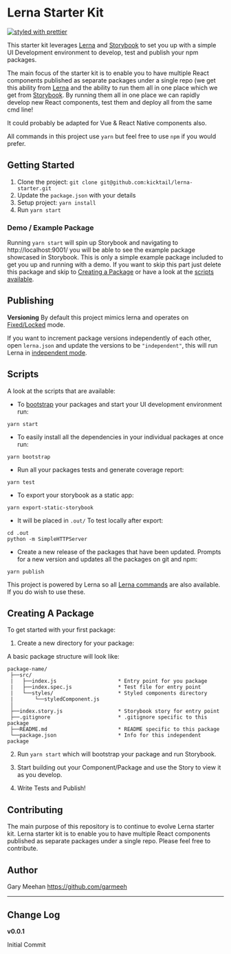 # Lerna Starter Kit
[![styled with prettier](https://img.shields.io/badge/styled_with-prettier-ff69b4.svg)](https://github.com/prettier/prettier)

This starter kit leverages [Lerna](https://lernajs.io/) and [Storybook](https://storybook.js.org/) to set you up with a simple UI Development environment to develop, test and publish your npm packages.

The main focus of the starter kit is to enable you to have multiple React components published as separate packages under a single repo (we get this ability from [Lerna](https://lernajs.io/) and the ability to run them all in one place which we get from [Storybook](https://storybook.js.org/). By running them all in one place we can rapidly develop new React components, test them and deploy all from the same cmd line!

It could probably be adapted for Vue & React Native components also.

All commands in this project use `yarn` but feel free to use `npm` if you would prefer.

## Getting Started
1. Clone the project: `git clone git@github.com:kicktail/lerna-starter.git`
2. Update the `package.json` with your details
3. Setup project: `yarn install`
4. Run `yarn start`

### Demo / Example Package
Running `yarn start` will spin up Storybook and navigating to http://localhost:9001/ you will be able to see the example package showcased in Storybook. This is only a simple example package included to get you up and running with a demo. If you want to skip this part just delete this package and skip to [Creating a Package](#creating-a-package) or have a look at the [scripts available](#scripts).

## Publishing

**Versioning**
By default this project mimics lerna and operates on [Fixed/Locked](https://github.com/lerna/lerna#fixedlocked-mode-default) mode.

If you want to increment package versions independently of each other, open `lerna.json` and update the versions to be `"independent"`, this will run Lerna in [independent mode](https://github.com/lerna/lerna#independent-mode---independent).

## Scripts
A look at the scripts that are available:

- To [bootstrap](https://github.com/lerna/lerna#bootstrap) your packages and start your UI development environment run:
```
yarn start
```

- To easily install all the dependencies in your individual packages at once run:
```
yarn bootstrap
```

- Run all your packages tests and generate coverage report:
```
yarn test
```

- To export your storybook as a static app:
```
yarn export-static-storybook
```

- It will be placed in `.out/` To test locally after export:
```
cd .out
python -m SimpleHTTPServer
```

- Create a new release of the packages that have been updated. Prompts for a new version and updates all the packages on git and npm:
```
yarn publish
```


This project is powered by Lerna so all [Lerna commands](https://lernajs.io/) are also available. If you do wish to use these.

## Creating A Package

To get started with your first package:

1. Create a new directory for your package:

A basic package structure will look like:

```
package-name/
 ├──src/
 |   ├──index.js                    * Entry point for you package
 |   ├──index.spec.js               * Test file for entry point
 |   └──styles/                     * Styled components directory
 |       └──styledComponent.js
 │
 ├──index.story.js                  * Storybook story for entry point
 ├──.gitignore                      * .gitignore specific to this package
 ├──README.md                       * README specific to this package
 └──package.json                    * Info for this independent package
```

2. Run `yarn start` which will bootstrap your package and run Storybook.

3. Start building out your Component/Package and use the Story to view it as you develop.

4. Write Tests and Publish!

## Contributing
The main purpose of this repository is to continue to evolve Lerna starter kit.
Lerna starter kit is to enable you to have multiple React components published as separate packages under a single repo.
Please feel free to contribute.

## Author

Gary Meehan 
https://github.com/garmeeh


****

## Change Log

**v0.0.1**

Initial Commit


